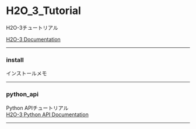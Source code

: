 # H2O_3_Tutorial
H2O-3チュートリアル  

[H2O-3 Documentation](https://docs.h2o.ai/h2o/latest-stable/h2o-docs/index.html)
  
***
### install  
インストールメモ  
  
***
### python_api  
Python APIチュートリアル  
[H2O-3 Python API Documentation](https://docs.h2o.ai/h2o/latest-stable/h2o-py/docs/index.html)
  
***
  